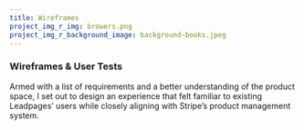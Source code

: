 ```yaml
---
title: Wireframes
project_img_r_img: browers.png
project_img_r_background_image: background-books.jpeg
---
```


### Wireframes & User Tests
Armed with a list of requirements and a better understanding of the product space, I set out to design an experience that felt familiar to existing Leadpages’ users while closely aligning with Stripe’s product management system. 